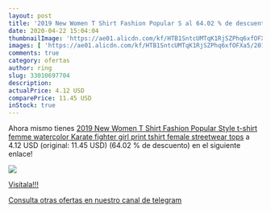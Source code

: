 ```yaml
---
layout: post
title: '2019 New Women T Shirt Fashion Popular S al 64.02 % de descuento'
date: 2020-04-22 15:04:04
thumbnailImage: 'https://ae01.alicdn.com/kf/HTB1SntcUMTqK1RjSZPhq6xfOFXa5/2019-New-Women-T-Shirt-Fashion-Popular-Style-t-shirt-femme-watercolor-Karate-fighter-girl-print.jpg_350x350._SL200_.jpg'
images: [ 'https://ae01.alicdn.com/kf/HTB1SntcUMTqK1RjSZPhq6xfOFXa5/2019-New-Women-T-Shirt-Fashion-Popular-Style-t-shirt-femme-watercolor-Karate-fighter-girl-print.jpg_350x350._SL200_.jpg' ]
comments: true
category: ofertas
author: ring
slug: 33010697704
description:
actualPrice: 4.12 USD
comparePrice: 11.45 USD
inStock: true
---
```


Ahora mismo tienes [2019 New Women T Shirt Fashion Popular Style t-shirt femme watercolor Karate fighter girl print tshirt female streetwear tops](https://www.amazon.com/dp/33010697704/?tag=redken08-20) a 4.12 USD (original: 11.45 USD) (64.02 %  de descuento) en el siguiente enlace!

[![](https://ae01.alicdn.com/kf/HTB1SntcUMTqK1RjSZPhq6xfOFXa5/2019-New-Women-T-Shirt-Fashion-Popular-Style-t-shirt-femme-watercolor-Karate-fighter-girl-print.jpg_350x350._SL200_.jpg)](https://www.amazon.com/dp/33010697704/?tag=redken08-20)

[Visítala!!!](https://www.amazon.com/dp/33010697704/?tag=redken08-20)

[Consulta otras ofertas en nuestro canal de telegram](https://t.me/s/ofertas25)
